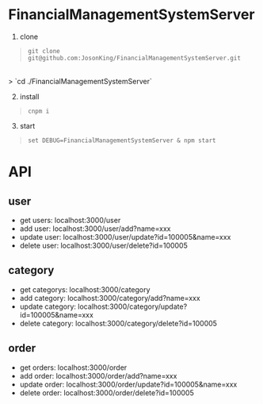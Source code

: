 # FinancialManagementSystemServer

1. clone
> `git clone git@github.com:JosonKing/FinancialManagementSystemServer.git`
<br />
> `cd ./FinancialManagementSystemServer`

2. install
> `cnpm i`

3. start
> `set DEBUG=FinancialManagementSystemServer & npm start`

# API
## user
- get users: localhost:3000/user
- add user: localhost:3000/user/add?name=xxx
- update user: localhost:3000/user/update?id=100005&name=xxx
- delete user: localhost:3000/user/delete?id=100005

## category
- get categorys: localhost:3000/category
- add category: localhost:3000/category/add?name=xxx
- update category: localhost:3000/category/update?id=100005&name=xxx
- delete category: localhost:3000/category/delete?id=100005

## order
- get orders: localhost:3000/order
- add order: localhost:3000/order/add?name=xxx
- update order: localhost:3000/order/update?id=100005&name=xxx
- delete order: localhost:3000/order/delete?id=100005
